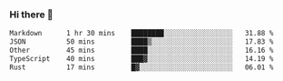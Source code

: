 ### Hi there 👋

<!--
**WShiBin/WShiBin** is a ✨ _special_ ✨ repository because its `README.md` (this file) appears on your GitHub profile.

Here are some ideas to get you started:

- 🔭 I’m currently working on ...
- 🌱 I’m currently learning ...
- 👯 I’m looking to collaborate on ...
- 🤔 I’m looking for help with ...
- 💬 Ask me about ...
- 📫 How to reach me: ...
- 😄 Pronouns: ...
- ⚡ Fun fact: ...
-->

<!--START_SECTION:waka-->

```txt
Markdown      1 hr 30 mins    ████████░░░░░░░░░░░░░░░░░   31.88 %
JSON          50 mins         ████▒░░░░░░░░░░░░░░░░░░░░   17.83 %
Other         45 mins         ████░░░░░░░░░░░░░░░░░░░░░   16.16 %
TypeScript    40 mins         ███▓░░░░░░░░░░░░░░░░░░░░░   14.19 %
Rust          17 mins         █▓░░░░░░░░░░░░░░░░░░░░░░░   06.01 %
```

<!--END_SECTION:waka-->
